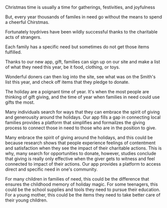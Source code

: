   Christmas time is usually a time for gatherings, festivities, and joyfulness 
  
  But, every year thousands of familes in need go without the means to spend a cheerful Chirstmas.
  
  Fortunately toydrives have been wildly successful thanks to the charitable acts of strangers.
  
  Each family has a specific need but sometimes do not get those items fulfilled.
  
  Thanks to our new app, gift, families can sign up on our site and make a list of what they need this year, be it food, clothing, or toys.
  
  Wonderful doners can then log into the site, see what was on the Smith's list this year, and check off items that they pledge to donate.
  
  The holiday are a poignant time of year. It's when the most people are thinking of gift giving, and the time of year when families in need could use gifts the most. 
  
  Many individuals search for ways that they can embrace the spirit of giving and generousity around the holidays. Our app fills a gap in connecting local families provides a platform that simplifies and formailzes the giving process to connect those in need to those who are in the position to give.
  
  Many enbrace the spirit of giving around the holidays, and this could be because research shows that people experience feelings of contentment and satisfaction when they see the impact of their charitable actions. This is why, many search for opportunities to donate, however, studies conclude that giving is really only effective when the giver gets to witness and feel connected to impact of their actions. Our app provides a platform to access direct and specific need in one's community.  
  
  
  For many children in families of need, this could be the difference that ensures the childhood memory of holiday magic. For some teenagers, this could be the school supplies and tools they need to pursue their education. For a young mother, this could be the items they need to take better care of their young children. 

